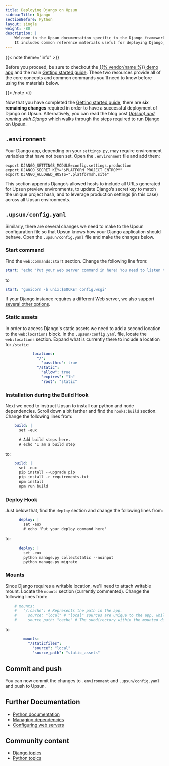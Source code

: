 ```yaml
---
title: Deploying Django on Upsun
sidebarTitle: Django
sectionBefore: Python
layout: single
weight: -80
description: |
    Welcome to the Upsun documentation specific to the Django framework on Upsun.
    It includes common reference materials useful for deploying Django, but also external community and blog resources that cover more advanced topics relevant for the framework.
---
```


{{< note theme="info" >}}

Before you proceed, be sure to checkout the [{{% vendor/name %}} demo app](https://console.upsun.com/projects/create-project) and the main [Getting started guide](/get-started/here/_index.md). These two resources provide all of the core concepts and common commands you'll need to know before using the materials below.

{{< /note >}}

Now that you have completed the [Getting started guide](/get-started/here/_index.md), there are **six remaining changes**
required in order to have a successful deployment of Django on Upsun. Alternatively, you can read the blog post
[_Up(sun) and running with Django_](https://upsun.com/blog/setting-up-django-on-upsun/) which walks through the steps
required to run Django on Upsun.

## `.environment`
Your Django app, depending on your `settings.py`, may require environment variables that have not been set. Open the `.environment` file and add them:
```shell
export DJANGO_SETTINGS_MODULE=config.settings.production
export DJANGO_SECRET_KEY="$PLATFORM_PROJECT_ENTROPY"
export DJANGO_ALLOWED_HOSTS=".platformsh.site"
```
This section appends Django’s allowed hosts to include all URLs generated for Upsun preview environments, to update
Django’s secret key to match the unique project hash, and to leverage production settings (in this case) across all
Upsun environments.

## `.upsun/config.yaml`
Similarly, there are several changes we need to make to the Upsun configuration file so that Upsun knows how your Django
application should behave. Open the `.upsun/config.yaml` file and make the changes below.
### Start command
Find the `web:commands:start` section. Change the following line from:
```yaml
start: "echo 'Put your web server command in here! You need to listen to \"$UNIX\" unix socket. Read more about it here: https://docs.upsun.com/create-apps/app-reference.html#web-commands'; sleep 60"
```
to
```yaml
start: "gunicorn -b unix:$SOCKET config.wsgi"
```
If your Django instance requires a different Web server, we also support [several other options](/languages/python/server.md).

### Static assets
In order to access Django's static assets we need to add a second location to the `web:locations` block. In the
`.upsun/config.yaml` file, locate the `web:locations` section. Expand what is currently there to include a location for
`/static`:

```yaml
            locations:
              "/":
                "passthru": true
              "/static":
                "allow": true
                "expires": "1h"
                "root": "static"
```


### Installation during the Build Hook
Next we need to instruct Upsun to install our python and node dependencies. Scroll down a bit farther and find the
`hooks:build` section. Change the following lines from:
```yaml
    build: |
      set -eux

      # Add build steps here.
      # echo 'I am a build step'
```
to:
```yaml
    build: |
      set -eux
      pip install --upgrade pip
      pip install -r requirements.txt
      npm install
      npm run build
```
### Deploy Hook
Just below that, find the `deploy` section and change the following lines from:
```yaml
      deploy: |
        set -eux
        # echo 'Put your deploy command here'
```
to:
```yaml
      deploy: |
        set -eux
        python manage.py collectstatic --noinput
        python manage.py migrate
```

### Mounts
Since Django requires a writable location, we'll need to attach writable mount. Locate the `mounts` section (currently
commented). Change the following lines from:

```yaml
    # mounts:
    #   "/.cache": # Represents the path in the app.
    #     source: "local" # "local" sources are unique to the app, while "service" sources can be shared among apps.
    #     source_path: "cache" # The subdirectory within the mounted disk (the source) where the mount should point.
```
to

```yaml
        mounts:
          "/staticfiles":
            "source": "local"
            "source_path": "static_assets"
```
## Commit and push
You can now commit the changes to `.environment` and `.upsun/config.yaml` and push to Upsun.
## Further Documentation

- [Python documentation](/languages/python/)
- [Managing dependencies](/languages/python/dependencies)
- [Configuring web servers](/languages/python/server)

## Community content

- [Django topics](https://support.platform.sh/hc/en-us/search?utf8=%E2%9C%93&query=django)
- [Python topics](https://support.platform.sh/hc/en-us/search?utf8=%E2%9C%93&query=python)

<!-- ## Blogs -->



<!-- ## Video -->
